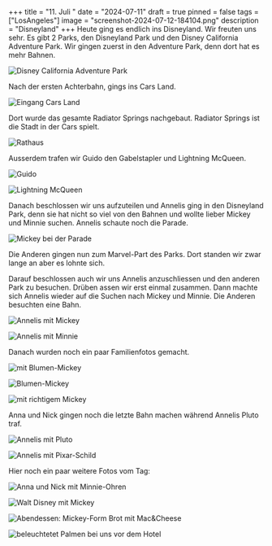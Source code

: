 +++
title = "11. Juli "
date = "2024-07-11"
draft = true
pinned = false
tags = ["LosAngeles"]
image = "screenshot-2024-07-12-184104.png"
description = "Disneyland"
+++
Heute ging es endlich ins Disneyland. Wir freuten uns sehr. Es gibt 2 Parks, den Disneyland Park und den Disney California Adventure Park. Wir gingen zuerst in den Adventure Park, denn dort hat es mehr Bahnen.

![Disney California Adventure Park](screenshot-2024-07-12-185446.png)

Nach der ersten Achterbahn, gings ins Cars Land. 

![ Eingang Cars Land](screenshot-2024-07-12-185519.png)

Dort wurde das gesamte Radiator Springs nachgebaut. Radiator Springs ist die Stadt in der Cars spielt. 

![Rathaus](screenshot-2024-07-12-182544.png)

Ausserdem trafen wir Guido den Gabelstapler und Lightning McQueen. 

![Guido](screenshot-2024-07-12-182603.png)

![Lightning McQueen](screenshot-2024-07-12-185501.png)

Danach beschlossen wir uns aufzuteilen und Annelis ging in den Disneyland Park, denn sie hat nicht so viel von den Bahnen und wollte lieber Mickey und Minnie suchen. Annelis schaute noch die Parade. 

![Mickey bei der Parade](screenshot-2024-07-12-185440.png)

Die Anderen gingen nun zum Marvel-Part des Parks. Dort standen wir zwar lange an aber es lohnte sich. 

Darauf beschlossen auch wir uns Annelis anzuschliessen und den anderen Park zu besuchen. Drüben assen wir erst einmal zusammen. Dann machte sich Annelis wieder auf die Suchen nach Mickey und Minnie. Die Anderen besuchten eine Bahn. 

![Annelis mit Mickey](screenshot-2024-07-12-183324.png)

![Annelis mit Minnie](screenshot-2024-07-12-183250.png)

Danach wurden noch ein paar Familienfotos gemacht. 

![mit Blumen-Mickey](screenshot-2024-07-12-184027.png)

![Blumen-Mickey](screenshot-2024-07-12-184018.png)



![mit richtigem Mickey](screenshot-2024-07-12-184104.png)

Anna und Nick gingen noch die letzte Bahn machen während Annelis Pluto traf. 

![Annelis mit Pluto](screenshot-2024-07-12-185510.png)

![Annelis mit Pixar-Schild](screenshot-2024-07-12-183629.png)

Hier noch ein paar weitere Fotos vom Tag: 

![Anna und Nick mit Minnie-Ohren](screenshot-2024-07-12-183700.png)

![Walt Disney mit Mickey](screenshot-2024-07-12-182522.png)

![Abendessen: Mickey-Form Brot mit Mac&Cheese](screenshot-2024-07-12-183402.png)

![beleuchtetet Palmen bei uns vor dem Hotel ](screenshot-2024-07-12-185455.png)